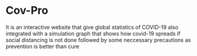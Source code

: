 # Cov-Pro
It is an interactive website that give global statistics of COVID-19 also integrated with a simulation graph that shows how covid-19 spreads if social distancing is not done followed by some neccessary precautions as prevention is better than cure
